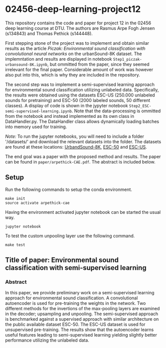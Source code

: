 # 02456-deep-learning-project12
This repository contains the code and paper for project 12 in the 02456 deep learning course at DTU. The authors are Rasmus Arpe Fogh Jensen (s134843) and Thomas Pethick (s144448). 

First stepping stone of the project was to implement and obtain similar results as the article *Piczak: Environmental sound classification with convolutional neural networks* on the urbanSound-8K dataset. The implemntation and results are displayed in notebook `Step1_piczak-urbansound-8K.ipynb`, but ommitted from the paper, since they seemed irrelevant for the final paper. Considerable amount of work was however also put into this, which is why they are included in the repository. 

The second step was to implement a semi-supervised learning approach for environmental sound classification utilizing unlabeled data. Specifically, the results were obtained using the datasets ESC-US (250.000 unlabeled sounds for pretraining) and ESC-50 (2000 labeled sounds, 50 different classes). A display of code is shown in the jypyter notebook `Step2_ESC-semi-supervised-learning.ipynb`. Note that the data-processing is ommitted from the notebook and instead implemented as its own class in DataHandler.py. The DataHandler class allows dynamically loading batches into memory used for training. 

*Note:* To run the jupyter notebooks, you will need to include a folder '/datasets/' and download the relevant datasets into the folder. The datasets are found at these locations: [UrbandSound-8K](https://serv.cusp.nyu.edu/projects/urbansounddataset/urbansound8k.html), [ESC-50](https://github.com/karoldvl/ESC-50) and [ESC-US](https://dataverse.harvard.edu/dataset.xhtml?persistentId=doi:10.7910/DVN/YDEPUT).

The end goal was a paper with the proposed method and results. The paper can be found in `paper/arpethick-CAE.pdf`. The abstract is included below. 

## Setup

Run the following commands to setup the conda environment.

```
make init
source activate arpethick-cae
```

Having the environment activated jupyter notebook can be started the usual way.

```
jupyter notebook
```

To test the custom unpooling layer use the following command.

```
make test
```


## Title of paper: Environmental sound classification with semi-supervised learning
### Abstract
In this paper, we provide preliminary work on a semi-supervised learning approach for environmental sound classification. A convolutional autoencoder is used for pre-training the weights in the network. Two different methods for the invertions of the max-pooling layers are examined in the decoder; upsampling and unpooling. The semi-supervised approach is benchmarked against a supervised approach with similar architecture on the public available dataset ESC-50. The ESC-US dataset is used for unsupervised pre-training. The results show that the autoencoder learns useful features leading to semi-supervised learning yielding slightly better performance utilizing the unlabeled data.
